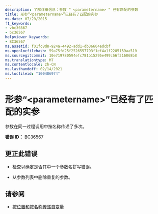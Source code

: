 ```yaml
---
description: 了解详细信息：参数 " <parametername> " 已有匹配的参数
title: 形参“<parametername>”已经有了匹配的实参
ms.date: 07/20/2015
f1_keywords:
- vbc36567
- bc36567
helpviewer_keywords:
- BC36567
ms.assetid: f01fc8d8-924a-4492-add1-db06604edcbf
ms.openlocfilehash: 59a75fd25f2526557793f1ef4a1f2285159aa510
ms.sourcegitcommit: 10e719780594efc781b15295e499c66f316068b8
ms.translationtype: MT
ms.contentlocale: zh-CN
ms.lasthandoff: 02/14/2021
ms.locfileid: "100486974"
---
```

# <a name="parameter-parametername-already-has-a-matching-argument"></a>形参“\<parametername>”已经有了匹配的实参

参数在同一过程调用中按名称传递了多次。  
  
 **错误 ID：** BC36567  
  
## <a name="to-correct-this-error"></a>更正此错误  
  
- 检查以确定是否其中一个参数名拼写错误。  
  
- 从参数列表中删除重复的参数。  
  
## <a name="see-also"></a>请参阅

- [按位置和按名称传递自变量](../programming-guide/language-features/procedures/passing-arguments-by-position-and-by-name.md)
